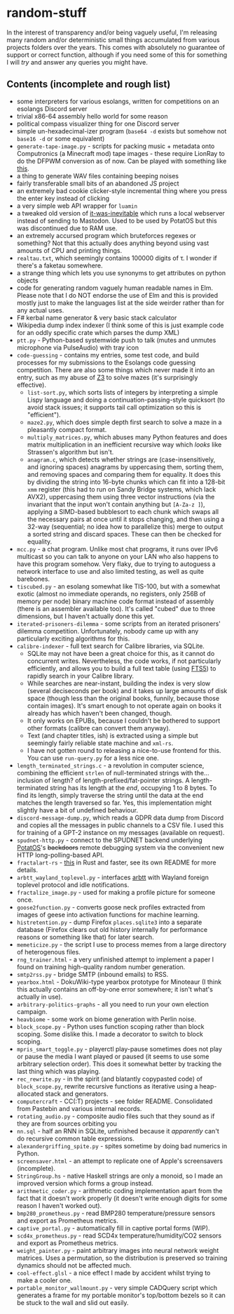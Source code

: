 # random-stuff

In the interest of transparency and/or being vaguely useful, I'm releasing many random and/or deterministic small things accumulated from various projects folders over the years.
This comes with absolutely no guarantee of support or correct function, although if you need some of this for something I will *try* and answer any queries you might have.

## Contents (incomplete and rough list)

* some interpreters for various esolangs, written for competitions on an esolangs Discord server
* trivial x86-64 assembly hello world for some reason
* political compass visualizer thing for one Discord server
* simple un-hexadecimal-izer program (`base64 -d` exists but somehow not `base16 -d` or some equivalent)
* `generate-tape-image.py` - scripts for packing music + metadata onto Computronics (a Minecraft mod) tape images - these require LionRay to do the DFPWM conversion as of now. Can be played with something like [this](https://pastebin.com/SPyr8jrh).
* a thing to generate WAV files containing beeping noises
* fairly transferable small bits of an abandoned JS project
* an extremely bad cookie clicker-style incremental thing where you press the enter key instead of clicking
* a very simple web API wrapper for `luamin`
* a tweaked old version of [it-was-inevitable](https://github.com/BenLubar/it_was_inevitable) which runs a local webserver instead of sending to Mastodon. Used to be used by PotatOS but this was discontinued due to RAM use.
* an extremely accursed program which bruteforces regexes or something? Not that this actually does anything beyond using vast amounts of CPU and printing things.
* `realtau.txt`, which seemingly contains 100000 digits of τ. I wonder if there's a faketau somewhere.
* a strange thing which lets you use synonyms to get attributes on python objects
* code for generating random vaguely human readable names in Elm. Please note that I do NOT endorse the use of Elm and this is provided mostly just to make the languages list at the side weirder rather than for any actual uses.
* F# kerbal name generator & very basic stack calculator
* Wikipedia dump index indexer (I think some of this is just example code for an oddly specific crate which parses the dump XML)
* `ptt.py` - Python-based systemwide push to talk (mutes and unmutes microphone via PulseAudio) with tray icon
* `code-guessing` - contains my entries, some test code, and build processes for my submissions to the Esolangs code guessing competition. There are also some things which never made it into an entry, such as my abuse of [Z3](https://github.com/Z3Prover/z3) to solve mazes (it's surprisingly effective).
    * `list-sort.py`, which sorts lists of integers by interpreting a simple Lispy language and doing a continuation-passing-style quicksort (to avoid stack issues; it supports tail call optimization so this is "efficient").
    * `maze2.py`, which does simple depth first search to solve a maze in a pleasantly compact format.
    * `multiply_matrices.py`, which abuses many Python features and does matrix multiplication in an inefficient recursive way which *looks* like Strassen's algorithm but isn't.
    * `anagram.c`, which detects whether strings are (case-insensitively, and ignoring spaces) anagrams by uppercasing them, sorting them, and removing spaces and comparing them for equality. It does this by dividing the string into 16-byte chunks which can fit into a 128-bit `xmm` register (this had to run on Sandy Bridge systems, which lack AVX2), uppercasing them using three vector instructions (via the invariant that the input won't contain anything but `[A-Za-z ]`), applying a SIMD-based bubblesort to each chunk which swaps all the necessary pairs at once until it stops changing, and then using a 32-way (sequential; no idea how to parallelize this) merge to output a sorted string and discard spaces. These can then be checked for equality.
* `mcc.py` - a chat program. Unlike most chat programs, it runs over IPv6 multicast so you can talk to anyone on your LAN who also happens to have this program somehow. Very flaky, due to trying to autoguess a network interface to use and also limited testing, as well as quite barebones.
* `tiscubed.py` - an esolang somewhat like TIS-100, but with a somewhat exotic (almost no immediate operands, no registers, only 256B of memory per node) binary machine code format instead of assembly (there is an assembler available too). It's called "cubed" due to three dimensions, but I haven't actually done this yet.
* `iterated-prisoners-dilemma` - some scripts from an iterated prisoners' dilemma competition. Unfortunately, nobody came up with any particularly exciting algorithms for this.
* `calibre-indexer` - full text search for Calibre libraries, via SQLite.
    * SQLite may not have been a great choice for this, as it cannot do concurrent writes. Nevertheless, the code works, if not particularly efficiently, and allows you to build a full text table (using [FTS5](https://sqlite.org/fts5.html)) to rapidly search in your Calibre library.
    * While searches are near-instant, building the index is very slow (several deciseconds per book) and it takes up large amounts of disk space (though less than the original books, funnily, because those contain images). It's smart enough to not operate again on books it already has which haven't been changed, though.
    * It only works on EPUBs, because I couldn't be bothered to support other formats (calibre can convert them anyway).
    * Text (and chapter titles, ish) is extracted using a simple but seemingly fairly reliable state machine and `xml-rs`.
    * I have not gotten round to releasing a nice-to-use frontend for this. You can use `run-query.py` for a less nice one.
* `length_terminated_strings.c` - a revolution in computer science, combining the efficient `strlen` of null-terminated strings with the... inclusion of length? of length-prefixed/fat-pointer strings. A length-terminated string has its length at the *end*, occupying 1 to 8 bytes. To find its length, simply traverse the string until the data at the end matches the length traversed so far. Yes, this implementation might slightly have a bit of undefined behaviour.
* `discord-message-dump.py`, which reads a GDPR data dump from Discord and copies all the messages in public channels to a CSV file. I used this for training of a GPT-2 instance on my messages (available on request).
* `spudnet-http.py` - connect to the SPUDNET backend underlying [PotatOS](https://git.osmarks.net/osmarks/potatOS/)'s ~~backdoors~~ remote debugging system via the convenient new HTTP long-polling-based API.
* `fractalart-rs` - [this](https://github.com/TomSmeets/FractalArt/) in Rust and faster, see its own README for more details.
* `arbtt_wayland_toplevel.py` - interfaces [arbtt](https://arbtt.nomeata.de/) with Wayland foreign toplevel protocol and idle notifications.
* `fractalize_image.py` - used for making a profile picture for someone once.
* `goose2function.py` - converts goose neck profiles extracted from images of geese into activation functions for machine learning.
* `histretention.py` - dump Firefox `places.sqlite3` into a separate database (Firefox clears out old history internally for performance reasons or something like that) for later search.
* `memeticize.py` - the script I use to process memes from a large directory of heterogenous files.
* `rng_trainer.html` - a very unfinished attempt to implement a paper I found on training high-quality random number generation.
* `smtp2rss.py` - bridge SMTP (inbound emails) to RSS.
* `yearbox.html` - DokuWiki-type yearbox prototype for Minoteaur (I think this actually contains an off-by-one error somewhere; it isn't what's actually in use).
* `arbitrary-politics-graphs` - all you need to run your own election campaign.
* `heavbiome` - some work on biome generation with Perlin noise.
* `block_scope.py` - Python uses function scoping rather than block scoping. Some dislike this. I made a decorator to switch to block scoping.
* `mpris_smart_toggle.py` - playerctl play-pause sometimes does not play or pause the media I want played or paused (it seems to use some arbitrary selection order). This does it somewhat better by tracking the last thing which was playing.
* `rec_rewrite.py` - in the spirit (and blatantly copypasted code) of `block_scope.py`, rewrite recursive functions as iterative using a heap-allocated stack and generators.
* `computercraft` - CC(:T) projects - see folder README. Consolidated from Pastebin and various internal records.
* `rotating_audio.py` - composite audio files such that they sound as if they are from sources orbiting you
* `nn.sql` - half an RNN in SQLite, unfinished because it *apparently* can't do recursive common table expressions.
* `alexandergriffing_spite.py` - spites sometime by doing bad numerics in Python.
* `screensaver.html` - an attempt to replicate one of Apple's screensavers (incomplete).
* `StringGroup.hs` - native Haskell strings are only a monoid, so I made an improved version which forms a group instead.
* `arithmetic_coder.py` - arithmetic coding implementation apart from the fact that it doesn't work properly (it doesn't write enough digits for some reason I haven't worked out).
* `bmp280_prometheus.py` - read BMP280 temperature/pressure sensors and export as Prometheus metrics.
* `captive_portal.py` - automatically fill in captive portal forms (WIP).
* `scd4x_prometheus.py` - read SCD4x temperature/humidity/CO2 sensors and export as Prometheus metrics.
* `weight_painter.py` - paint arbitrary images into neural network weight matrices. Uses a permutation, so the distribution is preserved so training dynamics should not be affected much.
* `cool-effect.glsl` - a nice effect I made by accident whilst trying to make a cooler one.
* `portable_monitor_wallmount.py` - very simple CADQuery script which generates a frame for my portable monitor's top/bottom bezels so it can be stuck to the wall and slid out easily.
